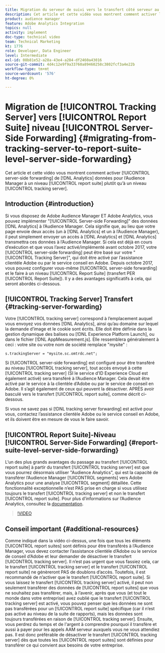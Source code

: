 ```yaml
---
title: Migration du serveur de suivi vers le transfert côté serveur au niveau de la suite de rapports
description: Cet article et cette vidéo vous montrent comment activer le transfert côté serveur des données Analytics pour l’Audience Manager au niveau de la suite de rapports plutôt qu’au niveau du serveur de suivi.
product: audience manager
feature: Adobe Analytics Integration
topics: null
activity: implement
doc-type: technical video
team: Technical Marketing
kt: 1776
role: Developer, Data Engineer
level: Intermediate
exl-id: 08b81e52-a28a-43e4-a284-df2460a43016
source-git-commit: 4d4c12e9f9a33760a89460258c3802fcf3a4e22b
workflow-type: tm+mt
source-wordcount: '576'
ht-degree: 0%

---
```


# Migration de [!UICONTROL Tracking Server] vers [!UICONTROL Report Suite] niveau [!UICONTROL Server-Side Forwarding] {#migrating-from-tracking-server-to-report-suite-level-server-side-forwarding}

Cet article et cette vidéo vous montrent comment activer [!UICONTROL server-side forwarding] de [!DNL Analytics] données pour l’Audience Manager à un niveau [!UICONTROL report suite] plutôt qu’à un niveau [!UICONTROL tracking server].

## Introduction {#introduction}

Si vous disposez de Adobe Audience Manager ET Adobe Analytics, vous pouvez implémenter &quot;[!UICONTROL Server-side Forwarding]&quot; des données [!DNL Analytics] à l’Audience Manager. Cela signifie que, au lieu que votre page envoie deux accès (un à [!DNL Analytics] et un à l’Audience Manager), il peut simplement envoyer un accès à [!DNL Analytics] et [!DNL Analytics] transmettra ces données à l’Audience Manager. Si cela est déjà en cours d’exécution et que vous l’avez activé/implémenté avant octobre 2017, votre [!UICONTROL server-side forwarding] peut être basé sur votre &quot;[!UICONTROL Tracking Server]&quot;, qui doit être activé par l’assistance clientèle Adobe ou par le service conseil en Adobe. Depuis octobre 2017, vous pouvez configurer vous-même [!UICONTROL server-side forwarding] et le faire à un niveau [!UICONTROL Report Suite] (transfert PER [!UICONTROL Report Suite]). Il y a des avantages significatifs à cela, qui seront abordés ci-dessous.

## [!UICONTROL Tracking Server] Transfert {#tracking-server-forwarding}

Votre [!UICONTROL tracking server] correspond à l’emplacement auquel vous envoyez vos données [!DNL Analytics], ainsi qu’au domaine sur lequel la demande d’image et le cookie sont écrits. Elle doit être définie dans la gestion dynamique des balises ou [!DNL Experience Platform Launch], ou dans le fichier [!DNL AppMeasurement.js]. Elle ressemblera généralement à ceci : votre site ou votre nom de société remplace &quot;mysite&quot; :

`s.trackingServer = "mysite.sc.omtrdc.net";`

Si [!UICONTROL server-side forwarding] est configuré pour être transféré au niveau [!UICONTROL tracking server], tout accès envoyé à cette [!UICONTROL tracking server] (SI le service d’ID Experience Cloud est également activé) sera transféré à l’Audience Manager. Cela devait être activé par le service à la clientèle d’Adobe ou par le service de conseil en Adobe. Il s’agit également de ceux qui peuvent la désactiver. APRÈS avoir basculé vers le transfert [!UICONTROL report suite], comme décrit ci-dessous.

Si vous ne savez pas si [!DNL tracking server forwarding] est activé pour vous, contactez l’assistance clientèle Adobe ou le service conseil en Adobe, et ils doivent être en mesure de vous le faire savoir.

## [!UICONTROL Report Suite]-Niveau [!UICONTROL Server-Side Forwarding] {#report-suite-level-server-side-forwarding}

L’un des plus grands avantages du passage au transfert [!UICONTROL report suite] à partir du transfert [!UICONTROL tracking server] est que vous pourrez désormais utiliser &quot;Audience Analytics&quot;, qui est la capacité de transférer l’Audience Manager [!UICONTROL segments] vers Adobe Analytics pour une analyse [!UICONTROL segment] détaillée. Cette fonctionnalité exceptionnelle n’est PAS prise en charge si vous utilisez toujours le transfert [!UICONTROL tracking server] et non le transfert [!UICONTROL report suite]. Pour plus d’informations sur l’Audience Analytics, consultez la [documentation](https://experienceleague.adobe.com/docs/analytics/integration/audience-analytics/mc-audiences-aam.html).

>[!VIDEO](https://video.tv.adobe.com/v/23701/?quality=12)

## Conseil important {#additional-resources}

Comme indiqué dans la vidéo ci-dessus, une fois que tous les éléments [!UICONTROL report suites] sont définis pour être transférés à l’Audience Manager, vous devez contacter l’assistance clientèle d’Adobe ou le service de conseil d’Adobe et leur demander de désactiver le transfert [!UICONTROL tracking server]. Il n’est pas urgent que vous fassiez cela, car le transfert [!UICONTROL tracking server] et le transfert [!UICONTROL report suite] ne génèreront PAS de doublons d’accès. Toutefois, il est recommandé de n’activer que le transfert [!UICONTROL report suite]. Si vous laissez le transfert [!UICONTROL tracking server] activé, il peut non seulement transférer des données de [!UICONTROL report suites] que vous ne souhaitez pas transférer, mais, à l’avenir, après que vous (et tout le monde dans votre entreprise) avez oublié que le transfert [!UICONTROL tracking server] est activé, vous pouvez penser que les données ne sont pas transférées pour un [!UICONTROL report suite] spécifique (car il n’est pas activé au niveau de la suite de rapports), mais les données sont toujours transférées en raison de [!UICONTROL tracking server]. Ensuite, vous perdrez du temps et de l&#39;argent à comprendre pourquoi il transfère et aussi à payer pour les appels AAM serveur auxquels vous ne vous attendiez pas. Il est donc préférable de désactiver le transfert [!UICONTROL tracking server] dès que toutes les [!UICONTROL report suites] sont définies pour transférer ce qui convient aux besoins de votre entreprise.
